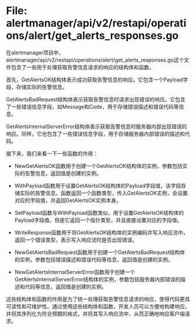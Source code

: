 # File: alertmanager/api/v2/restapi/operations/alert/get_alerts_responses.go

在alertmanager项目中，alertmanager/api/v2/restapi/operations/alert/get_alerts_responses.go这个文件包含了一些用于处理获取告警信息请求的响应的结构体和函数。

首先，GetAlertsOK结构体表示成功获取告警信息的响应。它包含一个Payload字段，存储实际的告警信息。

GetAlertsBadRequest结构体表示获取告警信息时请求出现错误的响应。它包含了一些错误信息字段，如Message和Code，用于存储错误描述和错误代码等信息。

GetAlertsInternalServerError结构体表示获取告警信息时服务器内部出现错误的响应。同样，它也包含了一些错误信息字段，用于存储服务器内部错误的描述和代码。

接下来，我们来看一下一些函数的作用：

- NewGetAlertsOK函数用于创建一个GetAlertsOK结构体的实例，参数包括实际的告警信息，返回值是创建的实例。

- WithPayload函数用于设置GetAlertsOK结构体的Payload字段值，该字段存储实际的告警信息。函数返回一个函数类型，传入GetAlertsOK实例，会设置对应的字段值，并返回GetAlertsOK实例本身。

- SetPayload函数与WithPayload函数类似，用于设置GetAlertsOK结构体的Payload字段值，但是它返回一个指针类型，并且直接设置对应的字段值。

- WriteResponse函数用于将GetAlertsOK结构体的实例编码并写入响应流中，返回一个错误类型，表示写入响应流时是否出现错误。

- NewGetAlertsBadRequest函数用于创建一个GetAlertsBadRequest结构体的实例，参数包括错误描述和错误代码等信息，返回值是创建的实例。

- NewGetAlertsInternalServerError函数用于创建一个GetAlertsInternalServerError结构体的实例，参数包括服务器内部错误的描述和代码等信息，返回值是创建的实例。

这些结构体和函数的作用是为了统一处理获取告警信息请求的响应，使得代码更具可读性和可维护性。通过使用这些结构体和函数，开发人员可以方便地构建响应，并将其序列化为符合预期的格式，并将其写入响应流中，从而正确地响应客户端请求。

